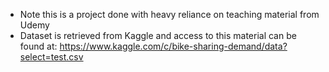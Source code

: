 - Note this is a project done with heavy reliance on teaching material from Udemy
- Dataset is retrieved from Kaggle and access to this material can be found at: https://www.kaggle.com/c/bike-sharing-demand/data?select=test.csv

